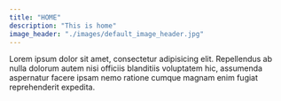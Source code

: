 ```yaml
---
title: "HOME"
description: "This is home"
image_header: "./images/default_image_header.jpg"
---
```


Lorem ipsum dolor sit amet, consectetur adipisicing elit. Repellendus ab nulla dolorum autem nisi officiis blanditiis voluptatem hic, assumenda aspernatur facere ipsam nemo ratione cumque magnam enim fugiat reprehenderit expedita.